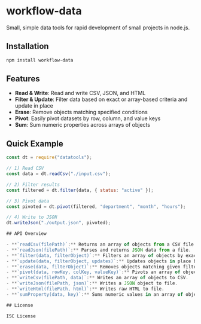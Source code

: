 # workflow-data

Small, simple data tools for rapid development of small projects in node.js.

## Installation

```bash
npm install workflow-data
```

## Features

- **Read & Write**: Read and write CSV, JSON, and HTML
- **Filter & Update**: Filter data based on exact or array-based criteria and update in place
- **Erase**: Remove objects matching specified conditions
- **Pivot**: Easily pivot datasets by row, column, and value keys
- **Sum**: Sum numeric properties across arrays of objects

## Quick Example

```js
const dt = require("datatools");

// 1) Read CSV
const data = dt.readCsv("./input.csv");

// 2) Filter results
const filtered = dt.filter(data, { status: "active" });

// 3) Pivot data
const pivoted = dt.pivot(filtered, "department", "month", "hours");

// 4) Write to JSON
dt.writeJson("./output.json", pivoted);

## API Overview

- **`readCsv(filePath)`:** Returns an array of objects from a CSV file.
- **`readJson(filePath)`:** Parses and returns JSON data from a file.
- **`filter(data, filterObject)`:** Filters an array of objects by exact or array-based criteria.
- **`update(data, filterObject, updates)`:** Updates objects in place based on filter criteria.
- **`erase(data, filterObject)`:** Removes objects matching given filter criteria.
- **`pivot(data, rowKey, colKey, valueKey)`:** Pivots an array of objects for summarized data.
- **`writeCsv(filePath, data)`:** Writes an array of objects to CSV.
- **`writeJson(filePath, json)`:** Writes a JSON object to file.
- **`writeHtml(filePath, html)`:** Writes raw HTML to file.
- **`sumProperty(data, key)`:** Sums numeric values in an array of objects by key.

## License

ISC License
```
